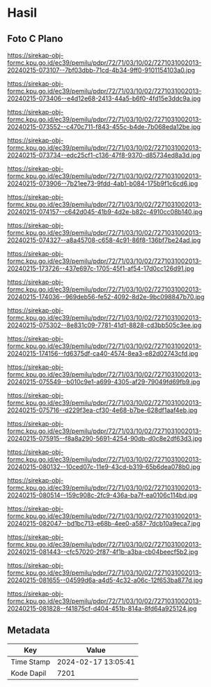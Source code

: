 # Hasil

## Foto C Plano

https://sirekap-obj-formc.kpu.go.id/ec39/pemilu/pdpr/72/71/03/10/02/7271031002013-20240215-073107--7bf03dbb-71cd-4b34-9ff0-9101154103a0.jpg

https://sirekap-obj-formc.kpu.go.id/ec39/pemilu/pdpr/72/71/03/10/02/7271031002013-20240215-073406--e4d12e68-2413-44a5-b6f0-4fd15e3ddc9a.jpg

https://sirekap-obj-formc.kpu.go.id/ec39/pemilu/pdpr/72/71/03/10/02/7271031002013-20240215-073552--c470c711-f843-455c-b4de-7b068eda12be.jpg

https://sirekap-obj-formc.kpu.go.id/ec39/pemilu/pdpr/72/71/03/10/02/7271031002013-20240215-073734--edc25cf1-c136-47f8-9370-d85734ed8a3d.jpg

https://sirekap-obj-formc.kpu.go.id/ec39/pemilu/pdpr/72/71/03/10/02/7271031002013-20240215-073906--7b21ee73-9fdd-4ab1-b084-175b9f1c6cd6.jpg

https://sirekap-obj-formc.kpu.go.id/ec39/pemilu/pdpr/72/71/03/10/02/7271031002013-20240215-074157--c642d045-41b9-4d2e-b82c-4910cc08b140.jpg

https://sirekap-obj-formc.kpu.go.id/ec39/pemilu/pdpr/72/71/03/10/02/7271031002013-20240215-074327--a8a45708-c658-4c91-86f8-136bf7be24ad.jpg

https://sirekap-obj-formc.kpu.go.id/ec39/pemilu/pdpr/72/71/03/10/02/7271031002013-20240215-173726--437e697c-1705-45f1-af54-17d0cc126d91.jpg

https://sirekap-obj-formc.kpu.go.id/ec39/pemilu/pdpr/72/71/03/10/02/7271031002013-20240215-174036--969deb56-fe52-4092-8d2e-9bc098847b70.jpg

https://sirekap-obj-formc.kpu.go.id/ec39/pemilu/pdpr/72/71/03/10/02/7271031002013-20240215-075302--8e831c09-7781-41d1-8828-cd3bb505c3ee.jpg

https://sirekap-obj-formc.kpu.go.id/ec39/pemilu/pdpr/72/71/03/10/02/7271031002013-20240215-174156--fd6375df-ca40-4574-8ea3-e82d02743cfd.jpg

https://sirekap-obj-formc.kpu.go.id/ec39/pemilu/pdpr/72/71/03/10/02/7271031002013-20240215-075549--b010c9e1-a699-4305-af29-79049fd69fb9.jpg

https://sirekap-obj-formc.kpu.go.id/ec39/pemilu/pdpr/72/71/03/10/02/7271031002013-20240215-075716--d229f3ea-cf30-4e68-b7be-628df1aaf4eb.jpg

https://sirekap-obj-formc.kpu.go.id/ec39/pemilu/pdpr/72/71/03/10/02/7271031002013-20240215-075915--f8a8a290-5691-4254-90db-d0c8e2df63d3.jpg

https://sirekap-obj-formc.kpu.go.id/ec39/pemilu/pdpr/72/71/03/10/02/7271031002013-20240215-080132--10ced07c-11e9-43cd-b319-65b6dea078b0.jpg

https://sirekap-obj-formc.kpu.go.id/ec39/pemilu/pdpr/72/71/03/10/02/7271031002013-20240215-080514--159c908c-2fc9-436a-ba7f-ea0106c114bd.jpg

https://sirekap-obj-formc.kpu.go.id/ec39/pemilu/pdpr/72/71/03/10/02/7271031002013-20240215-082047--bd1bc713-e68b-4ee0-a587-7dcb10a9eca7.jpg

https://sirekap-obj-formc.kpu.go.id/ec39/pemilu/pdpr/72/71/03/10/02/7271031002013-20240215-081443--cfc57020-2f87-4f1b-a3ba-cb04beecf5b2.jpg

https://sirekap-obj-formc.kpu.go.id/ec39/pemilu/pdpr/72/71/03/10/02/7271031002013-20240215-081655--04599d6a-a4d5-4c32-a06c-12f653ba877d.jpg

https://sirekap-obj-formc.kpu.go.id/ec39/pemilu/pdpr/72/71/03/10/02/7271031002013-20240215-081828--f41875cf-d404-451b-814a-8fd64a925124.jpg


## Metadata

| Key        | Value               |
| ---------- | ------------------- |
| Time Stamp | 2024-02-17 13:05:41 |
| Kode Dapil | 7201                |




